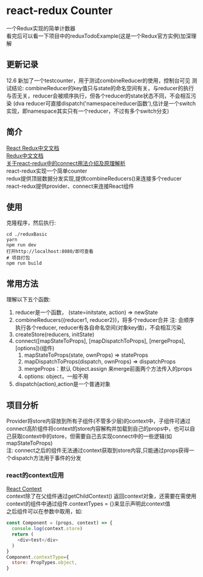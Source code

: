 # react-redux Counter
一个Redux实现的简单计数器  
看完后可以看一下项目中的reduxTodoExample(这是一个Redux官方实例)加深理解  

## 更新记录
12.6 新加了一个testcounter，用于测试combineReducer的使用，控制台可见
    测试结论: combineReducer的key值只与state的命名空间有关，与reducer的执行与否无关，reducer会被顺序执行，但各个reducer的state状态不同，不会相互污染
        (dva reducer可直接dispatch('namespace/reducer函数'),估计是一个switch实现，即namespace其实只有一个reducer，不过有多个switch分支)

## 简介
[React Redux中文文档](http://cn.redux.js.org/docs/react-redux/index.html)  
[Redux中文文档](http://cn.redux.js.org/index.html)  
[关于react-redux中的connect用法介绍及原理解析](http://www.jianshu.com/p/9873d4ccb891)  
react-redux实现一个简单counter  
redux提供顶层数据分发实现,提供combineReducers()来连接多个reducer  
react-redux提供provider、connect来连接React组件  

## 使用
克隆程序，然后执行:
```
cd ./reduxBasic 
yarn
npm run dev
打开http://localhost:8080/即可查看
# 项目打包
npm run build
```

## 常用方法
理解以下五个函数:
1. reducer是一个函数， (state=initstate, action) => newState
2. combineReducers({reducer1, reducer2})，将多个reducer合并
  注: 会顺序执行各个reducer, reducer有各自命名空间(对象key值)，不会相互污染
3. createStore(reducers, initState)
4. connect([mapStateToProps], [mapDispatchToProps], [mergeProps],[options])(组件)
    1. mapStateToProps(state, ownProps) => stateProps
    2. mapDispatchToProps(dispatch, ownProps) => dispatchProps
    3. mergeProps：默认 Object.assign 来merge前面两个方法传入的props
    4. options: object，一般不用
5. dispatch(action),action是一个普通对象


## 项目分析
Provider将store内容放到所有子组件(不管多少层)的context中，子组件可通过connect高阶组件将context的store内容解构并加载到自己的props中，也可以自己获取context中的store，但需要自己去实现connect中的一些逻辑(如mapStateToProps)  
注: connect之后的组件无法通过context获取到store内容,只能通过props获得一个dispatch方法用于事件的分发  
### react的context应用
[React Context](https://reactjs.org/docs/context.html)  
context除了在父组件通过getChildContext() 返回context对象，还需要在需使用context的组件中通过组件.contextTypes = {}来显示声明此context值  
之后组件可以在参数中取用，如:  
```javascript
const Component = (props, context) => {
  console.log(context.store)
  return (
    <div>test</div>
  )
}
Component.contextType={
  store: PropTypes.object,
}
```
